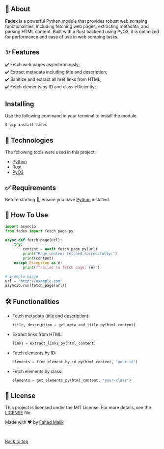 ## :dart: About ##
**Fadex** is a powerful Python module that provides robust web scraping functionalities, including fetching web pages, extracting metadata, and parsing HTML content. Built with a Rust backend using PyO3, it is optimized for performance and ease of use in web scraping tasks.

## :sparkles: Features ##

:heavy_check_mark: Fetch web pages asynchronously;\
:heavy_check_mark: Extract metadata including title and description;\
:heavy_check_mark: Sanitize and extract all href links from HTML;\
:heavy_check_mark: Fetch elements by ID and class efficiently;

## Installing

Use the following command in your terminal to install the module.
```bash
$ pip install fadex
```

## :rocket: Technologies ##

The following tools were used in this project:

- [Python](https://python.org)
- [Rust](https://www.rust-lang.org/)
- [PyO3](https://pyo3.rs/v0.15.0/)

## :white_check_mark: Requirements ##

Before starting :checkered_flag:, ensure you have [Python](https://python.org) installed.


## :test_tube: How To Use ##

```python
import asyncio
from fadex import fetch_page_py

async def fetch_page(url):
    try:
        content = await fetch_page_py(url)
        print("Page content fetched successfully:")
        print(content)
    except Exception as e:
        print(f"Failed to fetch page: {e}")

# Example usage
url = "http://example.com"
asyncio.run(fetch_page(url))
```

## :hammer_and_wrench: Functionalities

- Fetch metadata (title and description):
  ```python
  title, description = get_meta_and_title_py(html_content)
  ```

- Extract links from HTML:
  ```python
  links = extract_links_py(html_content)
  ```

- Fetch elements by ID:
  ```python
  elements = find_element_by_id_py(html_content, "your-id")
  ```

- Fetch elements by class:
  ```python
  elements = get_elements_py(html_content, "your-class")
  ```

## :memo: License ##

This project is licensed under the MIT License. For more details, see the [LICENSE](LICENSE.md) file.

Made with :heart: by <a href="https://github.com/fahad-programmer" target="_blank">Fahad Malik</a>

&#xa0;

<a href="#top">Back to top</a>
```
